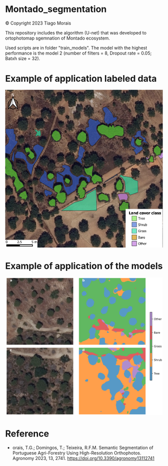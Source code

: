 # Montado_segmentation

© Copyright 2023 Tiago Morais

This repository includes the algorithm (U-net) that was developed to ortophotomap sgemnation of Montado ecosystem. 

Used scripts are in folder "train_models". The model with the highest performance is the model 2 (number of filters = 8, Dropout rate = 0.05; Batxh size = 32).

# Example of application labeled data
![Input](input.png)

# Example of application of the models
![Results](results.png)

# Reference
- orais, T.G.; Domingos, T.; Teixeira, R.F.M. Semantic Segmentation of Portuguese Agri-Forestry Using High-Resolution Orthophotos. Agronomy 2023, 13, 2741. https://doi.org/10.3390/agronomy13112741
